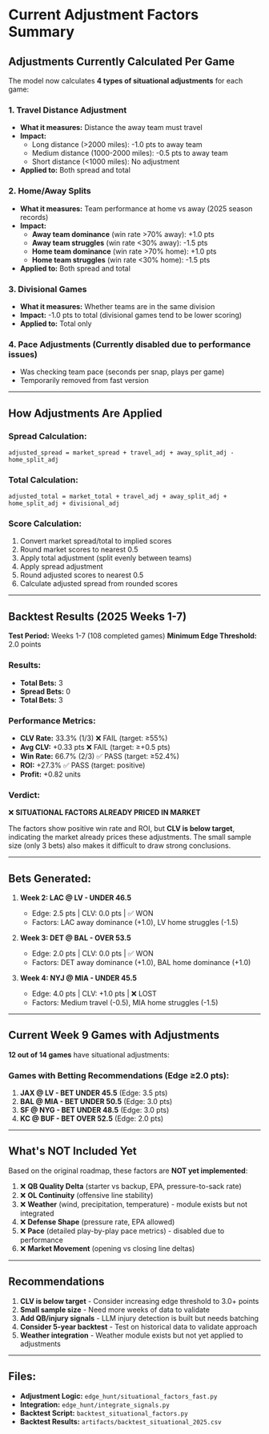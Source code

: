 # Current Adjustment Factors Summary

## Adjustments Currently Calculated Per Game

The model now calculates **4 types of situational adjustments** for each game:

### 1. **Travel Distance Adjustment**
- **What it measures:** Distance the away team must travel
- **Impact:** 
  - Long distance (>2000 miles): -1.0 pts to away team
  - Medium distance (1000-2000 miles): -0.5 pts to away team
  - Short distance (<1000 miles): No adjustment
- **Applied to:** Both spread and total

### 2. **Home/Away Splits**
- **What it measures:** Team performance at home vs away (2025 season records)
- **Impact:**
  - **Away team dominance** (win rate >70% away): +1.0 pts
  - **Away team struggles** (win rate <30% away): -1.5 pts
  - **Home team dominance** (win rate >70% home): +1.0 pts
  - **Home team struggles** (win rate <30% home): -1.5 pts
- **Applied to:** Both spread and total

### 3. **Divisional Games**
- **What it measures:** Whether teams are in the same division
- **Impact:** -1.0 pts to total (divisional games tend to be lower scoring)
- **Applied to:** Total only

### 4. **Pace Adjustments** (Currently disabled due to performance issues)
- Was checking team pace (seconds per snap, plays per game)
- Temporarily removed from fast version

---

## How Adjustments Are Applied

### Spread Calculation:
```
adjusted_spread = market_spread + travel_adj + away_split_adj - home_split_adj
```

### Total Calculation:
```
adjusted_total = market_total + travel_adj + away_split_adj + home_split_adj + divisional_adj
```

### Score Calculation:
1. Convert market spread/total to implied scores
2. Round market scores to nearest 0.5
3. Apply total adjustment (split evenly between teams)
4. Apply spread adjustment
5. Round adjusted scores to nearest 0.5
6. Calculate adjusted spread from rounded scores

---

## Backtest Results (2025 Weeks 1-7)

**Test Period:** Weeks 1-7 (108 completed games)
**Minimum Edge Threshold:** 2.0 points

### Results:
- **Total Bets:** 3
- **Spread Bets:** 0
- **Total Bets:** 3

### Performance Metrics:
- **CLV Rate:** 33.3% (1/3) ❌ FAIL (target: ≥55%)
- **Avg CLV:** +0.33 pts ❌ FAIL (target: ≥+0.5 pts)
- **Win Rate:** 66.7% (2/3) ✅ PASS (target: ≥52.4%)
- **ROI:** +27.3% ✅ PASS (target: positive)
- **Profit:** +0.82 units

### Verdict:
❌ **SITUATIONAL FACTORS ALREADY PRICED IN MARKET**

The factors show positive win rate and ROI, but **CLV is below target**, indicating the market already prices these adjustments. The small sample size (only 3 bets) also makes it difficult to draw strong conclusions.

---

## Bets Generated:

1. **Week 2: LAC @ LV - UNDER 46.5**
   - Edge: 2.5 pts | CLV: 0.0 pts | ✅ WON
   - Factors: LAC away dominance (+1.0), LV home struggles (-1.5)

2. **Week 3: DET @ BAL - OVER 53.5**
   - Edge: 2.0 pts | CLV: 0.0 pts | ✅ WON
   - Factors: DET away dominance (+1.0), BAL home dominance (+1.0)

3. **Week 4: NYJ @ MIA - UNDER 45.5**
   - Edge: 4.0 pts | CLV: +1.0 pts | ❌ LOST
   - Factors: Medium travel (-0.5), MIA home struggles (-1.5)

---

## Current Week 9 Games with Adjustments

**12 out of 14 games** have situational adjustments:

### Games with Betting Recommendations (Edge ≥2.0 pts):
1. **JAX @ LV - BET UNDER 45.5** (Edge: 3.5 pts)
2. **BAL @ MIA - BET UNDER 50.5** (Edge: 3.0 pts)
3. **SF @ NYG - BET UNDER 48.5** (Edge: 3.0 pts)
4. **KC @ BUF - BET OVER 52.5** (Edge: 2.0 pts)

---

## What's NOT Included Yet

Based on the original roadmap, these factors are **NOT yet implemented**:

1. ❌ **QB Quality Delta** (starter vs backup, EPA, pressure-to-sack rate)
2. ❌ **OL Continuity** (offensive line stability)
3. ❌ **Weather** (wind, precipitation, temperature) - module exists but not integrated
4. ❌ **Defense Shape** (pressure rate, EPA allowed)
5. ❌ **Pace** (detailed play-by-play pace metrics) - disabled due to performance
6. ❌ **Market Movement** (opening vs closing line deltas)

---

## Recommendations

1. **CLV is below target** - Consider increasing edge threshold to 3.0+ points
2. **Small sample size** - Need more weeks of data to validate
3. **Add QB/injury signals** - LLM injury detection is built but needs batching
4. **Consider 5-year backtest** - Test on historical data to validate approach
5. **Weather integration** - Weather module exists but not yet applied to adjustments

---

## Files:
- **Adjustment Logic:** `edge_hunt/situational_factors_fast.py`
- **Integration:** `edge_hunt/integrate_signals.py`
- **Backtest Script:** `backtest_situational_factors.py`
- **Backtest Results:** `artifacts/backtest_situational_2025.csv`


